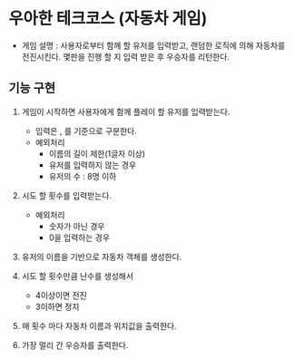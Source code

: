 # 우아한 테크코스 (자동차 게임)

- 게임 설명 : 사용자로부터 함께 할 유저를 입력받고, 랜덤한 로직에 의해 자동차를 전진시킨다. 몇판을 진행 할 지 입력 받은 후 우승자를 리턴한다.

## 기능 구현

1. 게임이 시작하면 사용자에게 함께 플레이 할 유저를 입력받는다.

    - 입력은 , 를 기준으로 구분한다.
    - 예외처리
        - 이름의 길이 제한(1글자 이상)
        - 유저를 입력하지 않는 경우
        - 유저의 수 : 8명 이하

2. 시도 할 횟수를 입력받는다.

    - 예외처리
        - 숫자가 아닌 경우
        - 0을 입력하는 경우 

3. 유저의 이름을 기반으로 자동차 객체를 생성한다.

4. 시도 할 횟수만큼 난수를 생성해서

    - 4이상이면 전진
    - 3이하면 정지
    
5. 매 횟수 마다 자동차 이름과 위치값을 출력한다.

6. 가장 멀리 간 우승자를 출력한다.